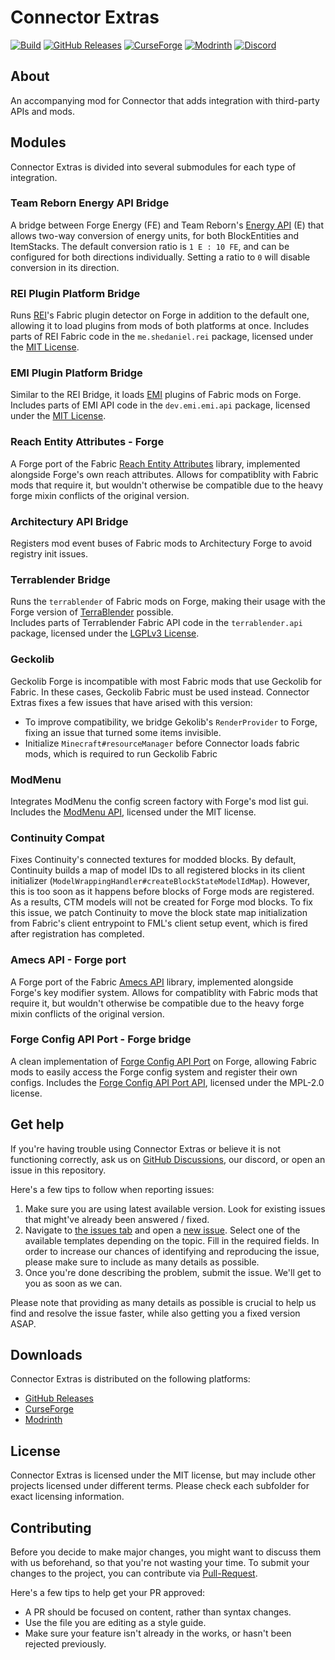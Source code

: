 # Connector Extras

[![Build](https://github.com/Sinytra/ConnectorExtras/actions/workflows/build.yml/badge.svg)](https://github.com/Sinytra/ConnectorExtras/actions/workflows/build.yml)
[![GitHub Releases](https://img.shields.io/github/v/release/Sinytra/ConnectorExtras?style=flat&label=Release&include_prereleases&sort=semver)](https://github.com/Sinytra/ConnectorExtras/releases/latest)
[![CurseForge](https://cf.way2muchnoise.eu/title/connector-extras.svg)](https://legacy.curseforge.com/minecraft/mc-mods/connector-extras)
[![Modrinth](https://img.shields.io/modrinth/dt/FYpiwiBR?color=00AF5C&label=modrinth&style=flat&logo=modrinth)](https://modrinth.com/mod/connector-extras)
[![Discord](https://discordapp.com/api/guilds/1141048834177388746/widget.png?style=shield)](https://discord.gg/mamk7z3TKZ)

## About

An accompanying mod for Connector that adds integration with third-party APIs and mods.

## Modules

Connector Extras is divided into several submodules for each type of integration.

### Team Reborn Energy API Bridge

A bridge between Forge Energy (FE) and Team Reborn's [Energy API](https://github.com/TechReborn/Energy) (E) that allows
two-way conversion of energy units, for both BlockEntities and ItemStacks.
The default conversion ratio is `1 E : 10 FE`, and can be configured for both directions individually.
Setting a ratio to `0` will disable conversion in its direction.

### REI Plugin Platform Bridge

Runs [REI](https://github.com/shedaniel/RoughlyEnoughItems)'s Fabric plugin detector on Forge in addition to the default
one, allowing it to load plugins from mods of both platforms at once.
Includes parts of REI Fabric code in the `me.shedaniel.rei` package, licensed under the
[MIT License](https://github.com/shedaniel/RoughlyEnoughItems/blob/8c03832d5ae716beba4047166505181cadd76e75/LICENSE).

### EMI Plugin Platform Bridge

Similar to the REI Bridge, it loads [EMI](https://github.com/emilyploszaj/emi) plugins of Fabric mods on Forge.
Includes parts of EMI API code in the `dev.emi.emi.api` package, licensed under the
[MIT License](https://github.com/emilyploszaj/emi/blob/deef228b4a35cbcccd2e48e645118ed333a26013/LICENSE).

### Reach Entity Attributes - Forge

A Forge port of the Fabric [Reach Entity Attributes](https://github.com/JamiesWhiteShirt/reach-entity-attributes)
library, implemented alongside Forge's own reach attributes. Allows for compatiblity with Fabric mods that require it,
but wouldn't otherwise be compatible due to the heavy forge mixin conflicts of the original version.

### Architectury API Bridge

Registers mod event buses of Fabric mods to Architectury Forge to avoid registry init issues.

### Terrablender Bridge

Runs the `terrablender` of Fabric mods on Forge, making their usage with the Forge version
of [TerraBlender](https://github.com/Glitchfiend/TerraBlender) possible.  
Includes parts of Terrablender Fabric API code in the `terrablender.api` package, licensed under the
[LGPLv3 License](https://github.com/Glitchfiend/TerraBlender/blob/32fab3c4dcf710ba1a7251b742e757dbafe251e6/LICENSE).

### Geckolib

Geckolib Forge is incompatible with most Fabric mods that use Geckolib for Fabric. In these cases, Geckolib Fabric must
be used instead. Connector Extras fixes a few issues that have arised with this version:
- To improve compatibility, we bridge Gekolib's `RenderProvider` to Forge, fixing an issue that turned
some items invisible.
- Initialize `Minecraft#resourceManager` before Connector loads fabric mods, which is required to run Geckolib Fabric

### ModMenu

Integrates ModMenu the config screen factory with Forge's mod list gui. Includes the 
[ModMenu API](https://github.com/TerraformersMC/ModMenu/tree/91460879c6d0693b14d1632baccea56bf3619f2e/src/main/java/com/terraformersmc/modmenu/api),
licensed under the MIT license.

### Continuity Compat

Fixes Continuity's connected textures for modded blocks. By default, Continuity builds a map of model IDs to
all registered blocks in its client initializer (`ModelWrappingHandler#createBlockStateModelIdMap`).
However, this is too soon as it happens before blocks of Forge mods are registered. As a results, CTM models will not
be created for Forge mod blocks. To fix this issue, we patch Continuity to move the block state map initialization from
Fabric's client entrypoint to FML's client setup event, which is fired after registration has completed.

### Amecs API - Forge port

A Forge port of the Fabric [Amecs API](https://github.com/Siphalor/amecs-api)
library, implemented alongside Forge's key modifier system. Allows for compatiblity with Fabric mods that require it,
but wouldn't otherwise be compatible due to the heavy forge mixin conflicts of the original version.

### Forge Config API Port - Forge bridge

A clean implementation of [Forge Config API Port](https://www.curseforge.com/minecraft/mc-mods/forge-config-api-port-fabric)
on Forge, allowing Fabric mods to easily access the Forge config system and register their own configs.
Includes the [Forge Config API Port API](https://github.com/Fuzss/forgeconfigapiport/tree/8dbbc0d49afb46928a1dfc0c7f828af06da1638d/Fabric/src/main/java/fuzs/forgeconfigapiport/api/config/v2),
licensed under the MPL-2.0 license.

## Get help

If you're having trouble using Connector Extras or believe it is not functioning correctly, ask us
on [GitHub Discussions](https://github.com/Sinytra/ConnectorExtras/discussions), our discord, or open an issue in this
repository.

Here's a few tips to follow when reporting issues:

1. Make sure you are using latest available version. Look for existing issues that might've already been answered /
   fixed.
2. Navigate to [the issues tab](https://github.com/Sinytra/ConnectorExtras/issues) and open
   a [new issue](https://github.com/Sinytra/ConnectorExtras/issues/new/choose). Select one of the available templates
   depending on the topic. Fill in the required fields. In order to increase our chances of identifying and reproducing
   the issue, please make sure to include as many details as possible.
3. Once you're done describing the problem, submit the issue. We'll get to you as soon as we can.

Please note that providing as many details as possible is crucial to help us find and resolve the issue faster, while
also getting you a fixed version ASAP.

## Downloads

Connector Extras is distributed on the following platforms:

- [GitHub Releases](https://github.com/Sinytra/ConnectorExtras/releases/latest)
- [CurseForge](https://legacy.curseforge.com/minecraft/mc-mods/connector-extras)
- [Modrinth](https://modrinth.com/mod/connector-extras)

## License

Connector Extras is licensed under the MIT license, but may include other projects licensed under different terms.
Please check each subfolder for exact licensing information.

## Contributing

Before you decide to make major changes, you might want to discuss them with us beforehand, so that you're not wasting
your time. To submit your changes to the project, you can contribute
via [Pull-Request](https://help.github.com/articles/creating-a-pull-request).

Here's a few tips to help get your PR approved:

* A PR should be focused on content, rather than syntax changes.
* Use the file you are editing as a style guide.
* Make sure your feature isn't already in the works, or hasn't been rejected previously.
